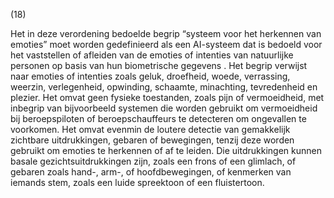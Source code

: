 (18)

Het in deze verordening bedoelde begrip “systeem voor het herkennen van emoties” moet worden gedefinieerd als een AI-systeem dat is bedoeld voor het vaststellen of afleiden van de emoties of intenties van natuurlijke personen op basis van hun biometrische gegevens . Het begrip verwijst naar emoties of intenties zoals geluk, droefheid, woede, verrassing, weerzin, verlegenheid, opwinding, schaamte, minachting, tevredenheid en plezier. Het omvat geen fysieke toestanden, zoals pijn of vermoeidheid, met inbegrip van bijvoorbeeld systemen die worden gebruikt om vermoeidheid bij beroepspiloten of beroepschauffeurs te detecteren om ongevallen te voorkomen. Het omvat evenmin de loutere detectie van gemakkelijk zichtbare uitdrukkingen, gebaren of bewegingen, tenzij deze worden gebruikt om emoties te herkennen of af te leiden. Die uitdrukkingen kunnen basale gezichtsuitdrukkingen zijn, zoals een frons of een glimlach, of gebaren zoals hand-, arm-, of hoofdbewegingen, of kenmerken van iemands stem, zoals een luide spreektoon of een fluistertoon.
